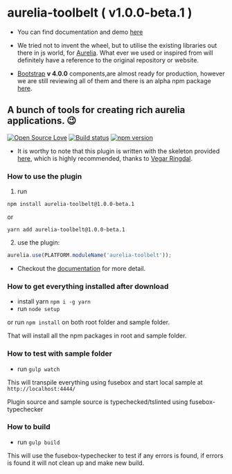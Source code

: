 # aurelia-toolbelt ( v1.0.0-beta.1 )

* You can find documentation and demo [here](https://aurelia-toolbelt.github.io/)

* We tried not to invent the wheel, but to utilise the existing libraries out there in js world, for [Aurelia](http://aurelia.io). What ever we used or inspired from will definitely have a reference to the original repository or website.
* [Bootstrap](http://getbootstrap.com/docs/4.0/getting-started/introduction/) **v 4.0.0** components,are almost ready for production, however we are still reviewing all of them and there is an alpha npm package [here](https://www.npmjs.com/package/aurelia-toolbelt).

## A bunch of tools for creating rich aurelia applications. :wink:

[![Open Source Love](https://badges.frapsoft.com/os/mit/mit.svg?v=102)](https://opensource.org/licenses/MIT)
[![Build status](https://ci.appveyor.com/api/projects/status/01bgrcnljgephg80?svg=true)](https://ci.appveyor.com/project/shahabganji/aurelia-toolbelt)
[![npm version](https://badge.fury.io/js/aurelia-toolbelt.svg)](https://badge.fury.io/js/aurelia-toolbelt)

* It is worthy to note that this plugin is written with the skeleton provided [here](https://github.com/vegarringdal/skeleton-plugin-typescript), which is highly recommended, thanks to [Vegar Ringdal](https://github.com/vegarringdal).

### How to use the plugin

1. run

```npm install aurelia-toolbelt@1.0.0-beta.1```

or

```yarn add aurelia-toolbelt@1.0.0-beta.1```

2. use the plugin:

```js
aurelia.use(PLATFORM.moduleName('aurelia-toolbelt'));
```

* Checkout the [documentation](https://aurelia-toolbelt.github.io) for more detail.


### How to get everything installed after download

* install yarn ```npm i -g yarn```
* run `node setup`

or run ```npm install``` on both root folder and sample folder.

That will install all the npm packages in root and sample folder.


### How to test with sample folder

* run `gulp watch`

This will transpile everything using fusebox and start local sample at `http://localhost:4444/`

Plugin source and sample source is typechecked/tslinted using fusebox-typechecker


### How to build

* run `gulp build`

This will use the fusebox-typechecker to test if any errors is found, if errors is found it will not clean up and make new build.
